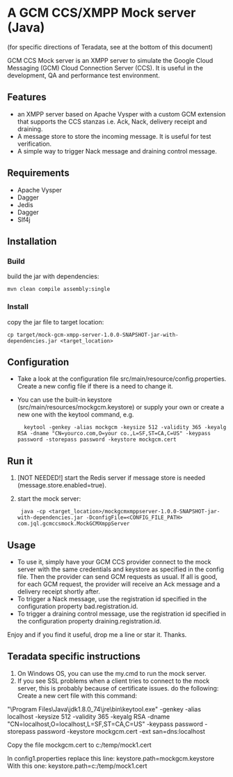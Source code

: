 # A GCM CCS/XMPP Mock server (Java)

(for specific directions of Teradata, see at the bottom of this document)

GCM CCS Mock server is an XMPP server to simulate the Google Cloud Messaging (GCM) Cloud Connection Server (CCS).
It is useful in the development, QA and performance test environment.

## Features
* an XMPP server based on Apache Vysper with a custom GCM extension that supports the CCS stanzas i.e. Ack, Nack, delivery receipt and draining.
* A message store to store the incoming message. It is useful for test verification.
* A simple way to trigger Nack message and draining control message.

## Requirements
* Apache Vysper
* Dagger
* Jedis
* Dagger
* Slf4j

## Installation

### Build
build the jar with dependencies:

	mvn clean compile assembly:single

### Install

copy the jar file to target location:

	cp target/mock-gcm-xmpp-server-1.0.0-SNAPSHOT-jar-with-dependencies.jar <target_location>

## Configuration

* Take a look at the configuration file src/main/resource/config.properties. Create a new config file if there is a need to change it.
* You can use the built-in keystore (src/main/resources/mockgcm.keystore) or supply your own or create a new one with the keytool command, e.g.

		keytool -genkey -alias mockgcm -keysize 512 -validity 365 -keyalg RSA -dname "CN=yourco.com,O=your co.,L=SF,ST=CA,C=US" -keypass password -storepass password -keystore mockgcm.cert


## Run it

1. [NOT NEEDED!] start the Redis server if message store is needed (message.store.enabled=true).
2. start the mock server:

		java -cp <target_location>/mockgcmxmppserver-1.0.0-SNAPSHOT-jar-with-dependencies.jar -DconfigFile=<CONFIG_FILE_PATH> com.jql.gcmccsmock.MockGCMXmppServer

## Usage

* To use it, simply have your GCM CCS provider connect to the mock server with the same credentials and keystore as specified in the config file. Then the provider can send GCM requests as usual. If all is good, for each GCM request, the provider will receive an Ack message and a delivery receipt shortly after.
* To trigger a Nack message, use the registration id specified in the configuration property bad.registration.id.
* To trigger a draining control message, use the registration id specified in the configuration property draining.registration.id.

Enjoy and if you find it useful, drop me a line or star it. Thanks.

## Teradata specific instructions
1. On Windows OS, you can use the my.cmd to run the mock server.
2. If you see SSL problems when a client tries to connect to the mock server, this is probably because of certificate issues.
do the following:
Create a new cert file with this command:

"\Program Files\Java\jdk1.8.0_74\jre\bin\keytool.exe" -genkey -alias localhost -keysize 512 -validity 365 -keyalg RSA -dname "CN=localhost,O=localhost,L=SF,ST=CA,C=US" -keypass password -storepass password -keystore mockgcm.cert -ext san=dns:localhost

Copy the file mockgcm.cert to c:/temp/mock1.cert

In config1.properties replace this line:
keystore.path=mockgcm.keystore
With this one:
keystore.path=c:/temp/mock1.cert

